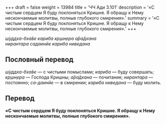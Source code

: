 +++
draft = false
weight = 13984
title = 'ЧЧ Ади 3.101'
description = '«С чистым сердцем Я буду поклоняться Кришне. Я обращу к Нему нескончаемые молитвы, полные глубокого смирения».'
summary = '«С чистым сердцем Я буду поклоняться Кришне. Я обращу к Нему нескончаемые молитвы, полные глубокого смирения».'
+++

_ш́уддха-бха̄ве кариба кр̣шн̣ера а̄ра̄дхана  
нирантара садаинйе кариба ниведана_

## Пословный перевод

_ш́уддха_\-_бха̄ве_ — с чистыми помыслами; _кариба_ — буду совершать; _кр̣шн̣ера_ — Господа Кришны; _а̄ра̄дхана_ — почитание; _нирантара_ — постоянно; _са_\-_даинйе_ — в смирении; _кариба_ _ниведана_ — буду молить.

## Перевод

**«С чистым сердцем Я буду поклоняться Кришне. Я обращу к Нему нескончаемые молитвы, полные глубокого смирения».**
